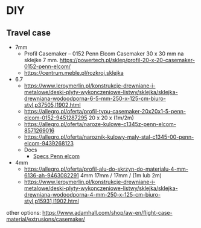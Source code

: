 # DIY

## Travel case
* 7mm
  * Profil Casemaker – 0152 Penn Elcom
    Casemaker 30 x 30 mm na sklejke 7 mm.
    https://powertech.pl/sklep/profil-20-x-20-casemaker-0152-penn-elcom/
  * https://centrum.meble.pl/rozkroj,sklejka
* 6.7
  * https://www.leroymerlin.pl/konstrukcje-drewniane-i-metalowe/deski-plyty-wykonczeniowe-listwy/sklejka/sklejka-drewniana-wodoodporna-6-5-mm-250-x-125-cm-biuro-styl,p37505,l1902.html
  * https://allegro.pl/oferta/profil-typu-casemaker-20x20x1-5-penn-elcom-0152-9451287295
    20 x 20 x (1m/2m)
  * https://allegro.pl/oferta/naroze-kulowe-c1345z-penn-elcom-8571269016
  * https://allegro.pl/oferta/naroznik-kulowy-maly-stal-c1345-00-penn-elcom-9439268123
  * Docs 
    * [Specs Penn elcom](https://www.penn-elcom.com/pdf/Catalogue_EuropeEdition_2019.pdf)
* 4mm
  * https://allegro.pl/oferta/profil-alu-do-skrzyn-do-materialu-4-mm-6136-ah-9463082291 4mm
    17mm / 17mm / (1m lub 2m)
  * https://www.leroymerlin.pl/konstrukcje-drewniane-i-metalowe/deski-plyty-wykonczeniowe-listwy/sklejka/sklejka-drewniana-wodoodporna-4-mm-250-x-125-cm-biuro-styl,p15931,l1902.html


other options: https://www.adamhall.com/shop/aw-en/flight-case-material/extrusions/casemaker/
